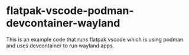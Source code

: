 # flatpak-vscode-podman-devcontainer-wayland
This is an example code that runs flatpak vscode which is using podman and uses devcontainer to run wayland apps.
